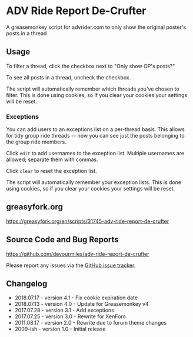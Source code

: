 # ADV Ride Report De-Crufter

A greasemonkey script for advrider.com to only show the original poster's posts in a thread

## Usage

To filter a thread, click the checkbox next to "Only show OP's posts?"

To see all posts in a thread, uncheck the checkbox.

The script will automatically remember which threads you've chosen to filter. This is done using cookies, so if you clear your cookies your settings will be reset.

### Exceptions

You can add users to an exceptions list on a per-thread basis. This allows for tidy group ride threads -- now you can see just the posts belonging to the group ride members.

Click `edit` to add usernames to the exception list. Multiple usernames are allowed; separate them with commas.

Click `clear` to reset the exception list.

The script will automatically remember your exception lists. This is done using cookies, so if you clear your cookies your settings will be reset.

## greasyfork.org

https://greasyfork.org/en/scripts/31745-adv-ride-report-de-crufter

## Source Code and Bug Reports

https://github.com/devourmiles/adv-ride-report-de-crufter

Please report any issues via the [GitHub issue tracker](https://github.com/devourmiles/adv-ride-report-de-crufter/issues).

## Changelog

* 2018.07.17 - version 4.1 - Fix cookie expiration date
* 2018.07.13 - version 4.0 - Update for Greasemonkey v4
* 2017.07.28 - version 3.1 - Add exceptions
* 2017.07.25 - version 3.0 - Rewrite for XenForo
* 2011.08.17 - version 2.0 - Rewrite due to forum theme changes
* 2009-ish - version 1.0 - Initial release
